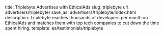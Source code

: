 title: Triplebyte Advertises with EthicalAds
slug: triplebyte
url: advertisers/triplebyte/
save_as: advertisers/triplebyte/index.html
description: Triplebyte reaches thousands of developers per month on EthicalAds and matches them with top tech companies to cut down the time spent hiring.
template: ea/testimonials/triplebyte
